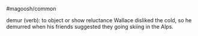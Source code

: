 #magoosh/common

demur (verb): to object or show reluctance 
Wallace disliked the cold, so he demurred when his friends suggested they going skiing in the Alps. 
